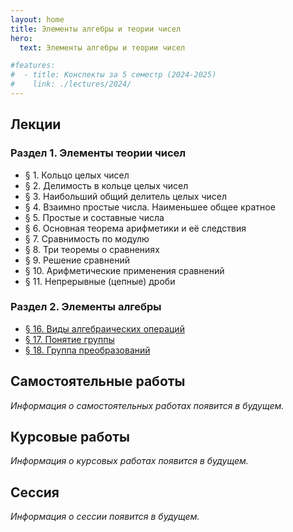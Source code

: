```yaml
---
layout: home
title: Элементы алгебры и теории чисел
hero:
  text: Элементы алгебры и теории чисел

#features:
#  - title: Конспекты за 5 семестр (2024-2025)
#    link: ./lectures/2024/
---
```


## Лекции

### Раздел 1. Элементы теории чисел

* § 1. Кольцо целых чисел
* § 2. Делимость в кольце целых чисел
* § 3. Наибольший общий делитель целых чисел
* § 4. Взаимно простые числа. Наименьшее общее кратное
* § 5. Простые и составные числа
* § 6. Основная теорема арифметики и её следствия
* § 7. Сравнимость по модулю
* § 8. Три теоремы о сравнениях
* § 9. Решение сравнений
* § 10. Арифметические применения сравнений
* § 11. Непрерывные (цепные) дроби

### Раздел 2. Элементы алгебры

* [§ 16. Виды алгебраических операций](./lectures/2024/16/)
* [§ 17. Понятие группы](./lectures/2024/17/)
* [§ 18. Группа преобразований](./lectures/2024/18/)

## Самостоятельные работы
*Информация о самостоятельных работах появится в будущем.*

## Курсовые работы
*Информация о курсовых работах появится в будущем.*

## Сессия
*Информация о сессии появится в будущем.*